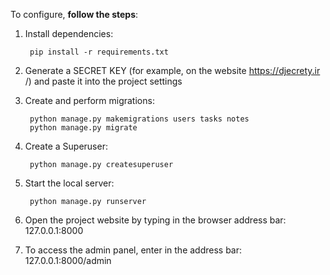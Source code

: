 To configure, **follow the steps**:
1. Install dependencies:

        pip install -r requirements.txt

2. Generate a SECRET KEY (for example, on the website https://djecrety.ir /) and paste it into the project settings
3. Create and perform migrations: 

        python manage.py makemigrations users tasks notes
        python manage.py migrate

4. Create a Superuser:

        python manage.py createsuperuser

5. Start the local server:

        python manage.py runserver

6. Open the project website by typing in the browser address bar: 127.0.0.1:8000
7. To access the admin panel, enter in the address bar: 127.0.0.1:8000/admin
